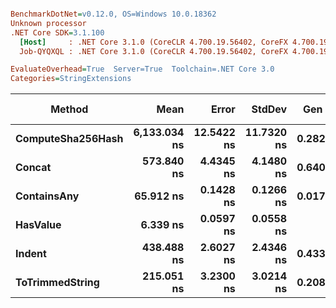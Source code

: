 ``` ini

BenchmarkDotNet=v0.12.0, OS=Windows 10.0.18362
Unknown processor
.NET Core SDK=3.1.100
  [Host]     : .NET Core 3.1.0 (CoreCLR 4.700.19.56402, CoreFX 4.700.19.56404), X64 RyuJIT
  Job-QYQXQL : .NET Core 3.1.0 (CoreCLR 4.700.19.56402, CoreFX 4.700.19.56404), X64 RyuJIT

EvaluateOverhead=True  Server=True  Toolchain=.NET Core 3.0  
Categories=StringExtensions  

```
|            Method |         Mean |      Error |     StdDev |  Gen 0 |  Gen 1 | Gen 2 | Allocated |
|------------------ |-------------:|-----------:|-----------:|-------:|-------:|------:|----------:|
| **ComputeSha256Hash** | **6,133.034 ns** | **12.5422 ns** | **11.7320 ns** | **0.2823** |      **-** |     **-** |    **2760 B** |
|            **Concat** |   **573.840 ns** |  **4.4345 ns** |  **4.1480 ns** | **0.6409** | **0.0038** |     **-** |    **6064 B** |
|       **ContainsAny** |    **65.912 ns** |  **0.1428 ns** |  **0.1266 ns** | **0.0170** |      **-** |     **-** |     **160 B** |
|          **HasValue** |     **6.339 ns** |  **0.0597 ns** |  **0.0558 ns** |      **-** |      **-** |     **-** |         **-** |
|            **Indent** |   **438.488 ns** |  **2.6027 ns** |  **2.4346 ns** | **0.4334** | **0.0019** |     **-** |    **4088 B** |
|   **ToTrimmedString** |   **215.051 ns** |  **3.2300 ns** |  **3.0214 ns** | **0.2089** | **0.0002** |     **-** |    **1960 B** |
